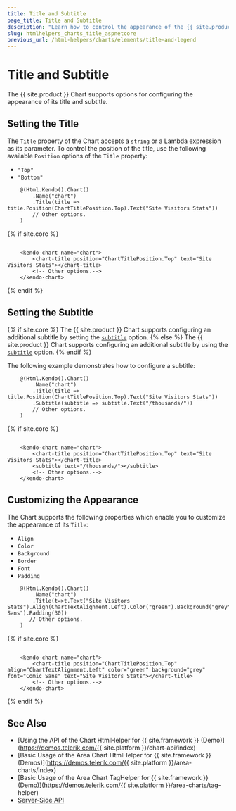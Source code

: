 ```yaml
---
title: Title and Subtitle
page_title: Title and Subtitle
description: "Learn how to control the appearance of the {{ site.product }} Charts' titles."
slug: htmlhelpers_charts_title_aspnetcore
previous_url: /html-helpers/charts/elements/title-and-legend 
---
```


# Title and Subtitle

The {{ site.product }} Chart supports options for configuring the appearance of its title and subtitle.

## Setting the Title

The `Title` property of the Chart accepts a `string` or a Lambda expression as its parameter. To control the position of the title, use the following available `Position` options of the `Title` property:

* `"Top"`
* `"Bottom"`

```HtmlHelper
    @(Html.Kendo().Chart()
        .Name("chart")
        .Title(title => title.Position(ChartTitlePosition.Top).Text("Site Visitors Stats"))
        // Other options.
    )
```
{% if site.core %}
```TagHelper

    <kendo-chart name="chart">
        <chart-title position="ChartTitlePosition.Top" text="Site Visitors Stats"></chart-title>
        <!-- Other options.-->
    </kendo-chart>

```
{% endif %}

## Setting the Subtitle

{% if site.core %}
The {{ site.product }} Chart supports configuring an additional subtitle by setting the [`subtitle`](https://docs.telerik.com/aspnet-core/api/Kendo.Mvc.UI.Fluent/ChartBuilder#subtitlesystemaction) option.
{% else %}
The {{ site.product }} Chart supports configuring an additional subtitle by using the [`subtitle`](https://docs.telerik.com/aspnet-mvc/api/Kendo.Mvc.UI.Fluent/ChartBuilder#subtitlesystemaction) option.
{% endif %}

The following example demonstrates how to configure a subtitle:

```HtmlHelper
    @(Html.Kendo().Chart()
        .Name("chart")
        .Title(title => title.Position(ChartTitlePosition.Top).Text("Site Visitors Stats"))
        .Subtitle(subtitle => subtitle.Text("/thousands/"))
        // Other options.
    )
```
{% if site.core %}
```TagHelper

    <kendo-chart name="chart">
        <chart-title position="ChartTitlePosition.Top" text="Site Visitors Stats"></chart-title>
        <subtitle text="/thousands/"></subtitle>
        <!-- Other options.-->
    </kendo-chart>
```

## Customizing the Appearance

The Chart supports the following properties which enable you to customize the appearance of its `Title`:

* `Align`
* `Color`
* `Background`
* `Border`
* `Font`
* `Padding`

```HtmlHelper
    @(Html.Kendo().Chart()
        .Name("chart")
        .Title(t=>t.Text("Site Visitors Stats").Align(ChartTextAlignment.Left).Color("green").Background("grey").Border(1,"green",ChartDashType.Solid).Font("Comic Sans").Padding(30))
       // Other options.
    )
```
{% if site.core %}
```TagHelper

    <kendo-chart name="chart">
        <chart-title position="ChartTitlePosition.Top" align="ChartTextAlignment.Left" color="green" background="grey" font="Comic Sans" text="Site Visitors Stats"></chart-title>
        <!-- Other options.-->
    </kendo-chart>

```
{% endif %}

## See Also

* [Using the API of the Chart HtmlHelper for {{ site.framework }} (Demo)](https://demos.telerik.com/{{ site.platform }}/chart-api/index)
* [Basic Usage of the Area Chart HtmlHelper for {{ site.framework }} (Demos)](https://demos.telerik.com/{{ site.platform }}/area-charts/index)
* [Basic Usage of the Area Chart TagHelper for {{ site.framework }} (Demo)](https://demos.telerik.com/{{ site.platform }}/area-charts/tag-helper)
* [Server-Side API](/api/chart)
